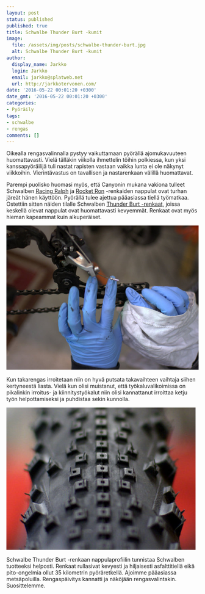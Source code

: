 ```yaml
---
layout: post
status: published
published: true
title: Schwalbe Thunder Burt -kumit
image:
  file: /assets/img/posts/schwalbe-thunder-burt.jpg
  alt: Schwalbe Thunder Burt -kumit
author:
  display_name: Jarkko
  login: Jarkko
  email: jarkko@splatweb.net
  url: http://jarkkotervonen.com/
date: '2016-05-22 00:01:20 +0300'
date_gmt: '2016-05-22 00:01:20 +0300'
categories:
- Pyöräily
tags:
- schwalbe
- rengas
comments: []
---
```

Oikealla rengasvalinnalla pystyy vaikuttamaan pyörällä ajomukavuuteen huomattavasti. Vielä tälläkin viikolla ihmettelin töihin polkiessa, kun yksi kanssapyöräilijä tuli nastat rapisten vastaan vaikka lunta ei ole näkynyt viikkoihin. Vierintävastus on tavallisen ja nastarenkaan välillä huomattavat.

Parempi puolisko huomasi myös, että Canyonin mukana vakiona tulleet Schwalben [Racing Ralph](http://www.schwalbe.com/en/offroad-reader/racing-ralph.html) ja [Rocket Ron](http://www.schwalbe.com/en/offroad-reader/rocket-ron.html) -renkaiden nappulat ovat turhan järeät hänen käyttöön. Pyörällä tulee ajettua pääasiassa tiellä työmatkaa. Ostettiin sitten näiden tilalle Schwalben [Thunder Burt -renkaat](http://www.schwalbe.com/en/offroad-reader/thunder-burt.html), joissa keskellä olevat nappulat ovat huomattavasti kevyemmät. Renkaat ovat myös hieman kapeammat kuin alkuperäiset.

<amp-img src="/assets/img/posts/takavaihtajan-puhdistus.jpg" alt="Takavaihtajan puhdistus" width="4" height="3" layout="responsive">
  <noscript><img src="/assets/img/posts/takavaihtajan-puhdistus.jpg" alt="Takavaihtajan puhdistus" /></noscript>
</amp-img>

Kun takarengas irroitetaan niin on hyvä putsata takavaihteen vaihtaja siihen kertyneestä liasta. Vielä kun olisi muistanut, että työkaluvalikoimissa on pikalinkin irroitus- ja kiinnitystyökalut niin olisi kannattanut irroittaa ketju työn helpottamiseksi ja puhdistaa sekin kunnolla.

<amp-img src="/assets/img/posts/schwalbe-thunder-burt-nappulat.jpg" alt="Schwalbe Thunder Burt -nappulat" width="4" height="3" layout="responsive">
  <noscript><img src="/assets/img/posts/schwalbe-thunder-burt-nappulat.jpg" alt="Schwalbe Thunder Burt -nappulat" /></noscript>
</amp-img>

Schwalbe Thunder Burt -renkaan nappulaprofiilin tunnistaa Schwalben tuotteeksi helposti. Renkaat rullasivat kevyesti ja hiljaisesti asfalttitiellä eikä pito-ongelmia ollut 35 kilometrin pyöräretkellä. Ajoimme pääasiassa metsäpoluilla. Rengaspäivitys kannatti ja näköjään rengasvalintakin. Suosittelemme.
